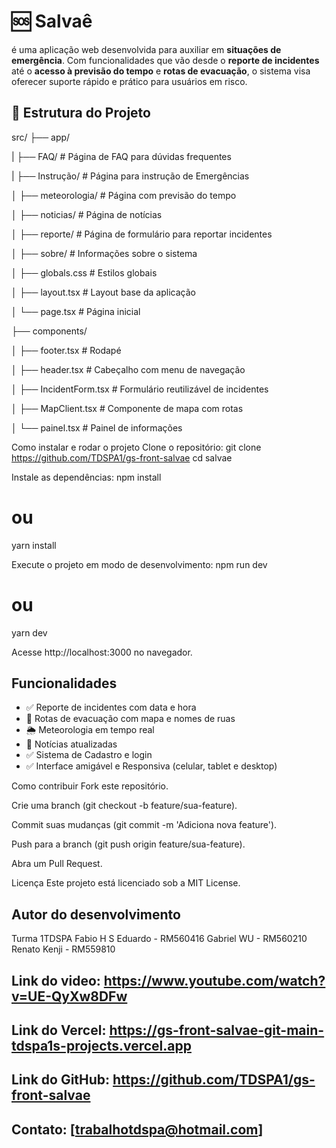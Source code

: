 # 🆘 Salvaê
 é uma aplicação web desenvolvida para auxiliar em **situações de emergência**. Com funcionalidades que vão desde o **reporte de incidentes** até o **acesso à previsão do tempo** e **rotas de evacuação**, o sistema visa oferecer suporte rápido e prático para usuários em risco.

## 📁 Estrutura do Projeto
src/
├── app/

| ├── FAQ/ # Página de FAQ para dúvidas frequentes

| ├── Instrução/ # Página para instrução de Emergências

│ ├── meteorologia/ # Página com previsão do tempo

│ ├── noticias/ # Página de notícias

│ ├── reporte/ # Página de formulário para reportar incidentes

│ ├── sobre/ # Informações sobre o sistema

│ ├── globals.css # Estilos globais

│ ├── layout.tsx # Layout base da aplicação

│ └── page.tsx # Página inicial

├── components/

│ ├── footer.tsx # Rodapé

│ ├── header.tsx # Cabeçalho com menu de navegação

│ ├── IncidentForm.tsx # Formulário reutilizável de incidentes

│ ├── MapClient.tsx # Componente de mapa com rotas

│ └── painel.tsx # Painel de informações

Como instalar e rodar o projeto
Clone o repositório:
git clone <https://github.com/TDSPA1/gs-front-salvae>
cd salvae

Instale as dependências:
npm install
# ou
yarn install

Execute o projeto em modo de desenvolvimento:
npm run dev
# ou
yarn dev

Acesse http://localhost:3000 no navegador.

## Funcionalidades

- ✅  Reporte de incidentes com data e hora
- 📍  Rotas de evacuação com mapa e nomes de ruas
- 🌦️  Meteorologia em tempo real
- 📰  Notícias atualizadas
- ✅  Sistema de Cadastro e login
- ✅  Interface amigável e Responsiva (celular, tablet e desktop)

Como contribuir
Fork este repositório.

Crie uma branch (git checkout -b feature/sua-feature).

Commit suas mudanças (git commit -m 'Adiciona nova feature').

Push para a branch (git push origin feature/sua-feature).

Abra um Pull Request.

Licença
Este projeto está licenciado sob a MIT License.

## Autor do desenvolvimento 
Turma 1TDSPA
Fabio H S Eduardo - RM560416
Gabriel WU - RM560210
Renato Kenji - RM559810

## Link do video: https://www.youtube.com/watch?v=UE-QyXw8DFw

## Link do Vercel: https://gs-front-salvae-git-main-tdspa1s-projects.vercel.app

## Link do GitHub: https://github.com/TDSPA1/gs-front-salvae

## Contato: [trabalhotdspa@hotmail.com]

